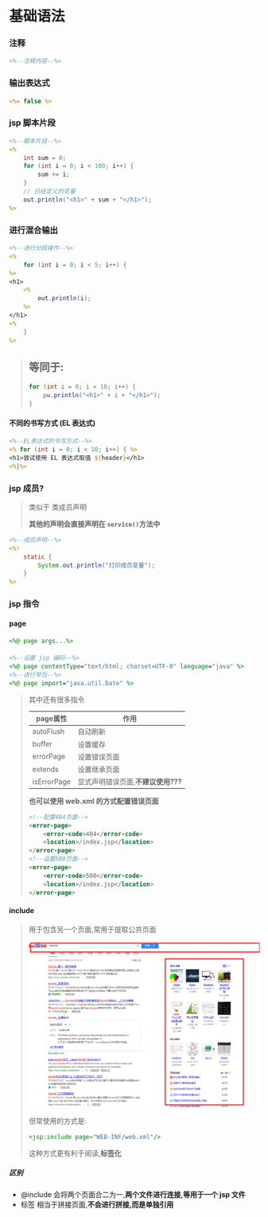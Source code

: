 # 基础语法

### 注释

```jsp
<%--注释内容--%>
```

### 输出表达式

```jsp
<%= false %>
```

### jsp 脚本片段

```jsp
<%--脚本片段--%>
<%
    int sum = 0;
    for (int i = 0; i < 100; i++) {
        sum += i;
    }
    // 已经定义的变量
    out.println("<h1>" + sum + "</h1>");
%>
```

### 进行混合输出

```jsp
<%--进行分段操作--%>
<%
    for (int i = 0; i < 5; i++) {
%>
<h1>
    <%
    	out.println(i);
    %>
</h1>
<%
    }
%>
```

>   ## 等同于:
>
>   ```java
>   for (int i = 0; i < 10; i++) {
>       pw.println("<h1>" + i + "</h1>");
>   }
>   ```

#### 不同的书写方式 (EL 表达式)

```jsp
<%--EL表达式的书写方式--%>
<% for (int i = 0; i < 10; i++) { %>
<h1>尝试使用 EL 表达式取值 ${header}</h1>
<%}%>
```

### jsp 成员?

>   类似于 类成员声明
>
>   **其他的声明会直接声明在 ```service()```方法中**

```jsp
<%--成员声明--%>
<%!
    static {
        System.out.println("打印成员变量");
    }
%>
```

### jsp 指令

#### page

```jsp
<%@ page args...%>

<%--设置 jsp 编码--%>
<%@ page contentType="text/html; charset=UTF-8" language="java" %>
<%--进行导包--%>
<%@ page import="java.util.Date" %>
```

>   其中还有很多指令
>
>   | page属性    | 作用                               |
>   | ----------- | ---------------------------------- |
>   | autoFlush   | 自动刷新                           |
>   | buffer      | 设置缓存                           |
>   | errorPage   | 设置错误页面                       |
>   | extends     | 设置继承页面                       |
>   | isErrorPage | 显式声明错误页面,**不建议使用???** |
>
>   **也可以使用 web.xml 的方式配置错误页面**
>
>   ```xml
>   <!--配置404页面-->
>   <error-page>
>       <error-code>404</error-code>
>       <location>/index.jsp</location>
>   </error-page>
>   <!--设置500页面-->
>   <error-page>
>       <error-code>500</error-code>
>       <location>/index.jsp</location>
>   </error-page>
>   ```

#### include

>   用于包含另一个页面,常用于提取公共页面
>
>   ![image-20200606185611924](../../img/_02%E5%9F%BA%E7%A1%80%E8%AF%AD%E6%B3%95/image-20200606185611924.png)
>
>   但常使用的方式是:
>
>   ```jsp
>   <jsp:include page="WEB-INF/web.xml"/>
>   ```
>
>   这种方式更有利于阅读,**标签化**

##### 区别

*   @include 会将两个页面合二为一,**两个文件进行连接,等用于一个 jsp 文件**
*   标签 相当于拼接页面,**不会进行拼接,而是单独引用**